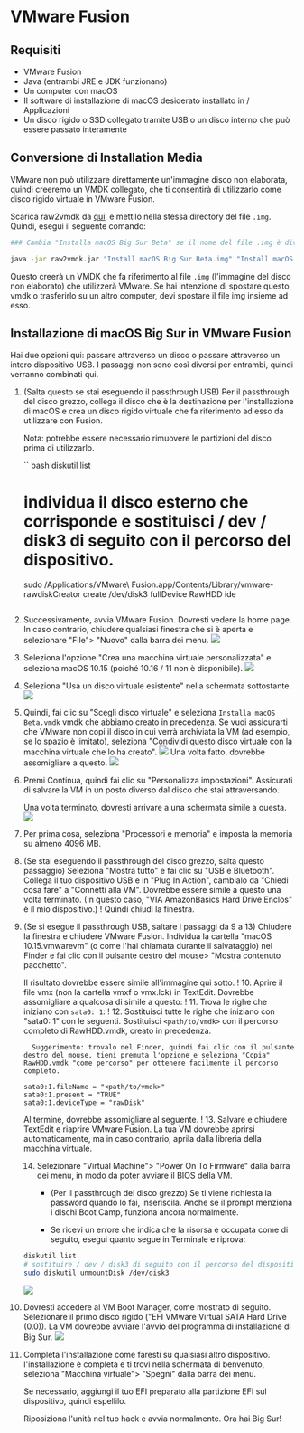 # VMware Fusion

## Requisiti

* VMware Fusion
* Java (entrambi JRE e JDK funzionano)
* Un computer con macOS
* Il software di installazione di macOS desiderato installato in / Applicazioni
* Un disco rigido o SSD collegato tramite USB o un disco interno che può essere passato interamente

## Conversione di Installation Media

VMware non può utilizzare direttamente un'immagine disco non elaborata, quindi creeremo un VMDK collegato, che ti consentirà di utilizzarlo come disco rigido virtuale in VMware Fusion.

Scarica raw2vmdk da [qui](../../extra-files/raw2vmdk.jar), e mettilo nella stessa directory del file `.img`. Quindi, esegui il seguente comando:

``` bash
### Cambia "Installa macOS Big Sur Beta" se il nome del file .img è diverso

java -jar raw2vmdk.jar "Install macOS Big Sur Beta.img" "Install macOS Big Sur Beta.vmdk"
```

Questo creerà un VMDK che fa riferimento al file `.img` (l'immagine del disco non elaborato) che utilizzerà VMware. Se hai intenzione di spostare questo vmdk o trasferirlo su un altro computer, devi spostare il file img insieme ad esso.

## Installazione di macOS Big Sur in VMware Fusion

Hai due opzioni qui: passare attraverso un disco o passare attraverso un intero dispositivo USB. I passaggi non sono così diversi per entrambi, quindi verranno combinati qui.

1. (Salta questo se stai eseguendo il passthrough USB) Per il passthrough del disco grezzo, collega il disco che è la destinazione per l'installazione di macOS e crea un disco rigido virtuale che fa riferimento ad esso da utilizzare con Fusion.

     Nota: potrebbe essere necessario rimuovere le partizioni del disco prima di utilizzarlo.

     `` bash
    diskutil list
    # individua il disco esterno che corrisponde e sostituisci / dev / disk3 di seguito con il percorso del dispositivo.
    sudo /Applications/VMware\ Fusion.app/Contents/Library/vmware-rawdiskCreator create /dev/disk3 fullDevice RawHDD ide
    ```

2. Successivamente, avvia VMware Fusion. Dovresti vedere la home page. In caso contrario, chiudere qualsiasi finestra che si è aperta e selezionare "File"> "Nuovo" dalla barra dei menu.
    ![](../../images/extras/big-sur/fusion/homepage.png)
3. Seleziona l'opzione "Crea una macchina virtuale personalizzata" e seleziona macOS 10.15 (poiché 10.16 / 11 non è disponibile).
    ![](../../images/extras/big-sur/fusion/choose-os.png)
4. Seleziona "Usa un disco virtuale esistente" nella schermata sottostante.
    ![](../../images/extras/big-sur/fusion/choose-virtual-disk.png)
5. Quindi, fai clic su "Scegli disco virtuale" e seleziona `Installa macOS Beta.vmdk` vmdk che abbiamo creato in precedenza. Se vuoi assicurarti che VMware non copi il disco in cui verrà archiviata la VM (ad esempio, se lo spazio è limitato), seleziona "Condividi questo disco virtuale con la macchina virtuale che lo ha creato".
    ![](../../images/extras/big-sur/fusion/choose-virtual-disk-finder.png)
    Una volta fatto, dovrebbe assomigliare a questo.
    ![](../../images/extras/big-sur/fusion/choose-virtual-disk-filled.png)
6. Premi Continua, quindi fai clic su "Personalizza impostazioni". Assicurati di salvare la VM in un posto diverso dal disco che stai attraversando.

    Una volta terminato, dovresti arrivare a una schermata simile a questa.
    ![](../../images/extras/big-sur/fusion/vm-settings-home.png)
7. Per prima cosa, seleziona "Processori e memoria" e imposta la memoria su almeno 4096 MB.
8. (Se stai eseguendo il passthrough del disco grezzo, salta questo passaggio) Seleziona "Mostra tutto" e fai clic su "USB e Bluetooth". Collega il tuo dispositivo USB e in "Plug In Action", cambialo da "Chiedi cosa fare" a "Connetti alla VM". Dovrebbe essere simile a questo una volta terminato. (In questo caso, "VIA AmazonBasics Hard Drive Enclos" è il mio dispositivo.)
     ! [](../../images/extras/big-sur/fusion/vm-settings-usb.png)
     Quindi chiudi la finestra.
9. (Se si esegue il passthrough USB, saltare i passaggi da 9 a 13) Chiudere la finestra e chiudere VMware Fusion. Individua la cartella "macOS 10.15.vmwarevm" (o come l'hai chiamata durante il salvataggio) nel Finder e fai clic con il pulsante destro del mouse> "Mostra contenuto pacchetto".

	Il risultato dovrebbe essere simile all'immagine qui sotto.
	     ! [](../../images/extras/big-sur/fusion/vm-folder.png)
	10. Aprire il file vmx (non la cartella vmxf o vmx.lck) in TextEdit. Dovrebbe assomigliare a qualcosa di simile a questo:
	     ! [](../../images/extras/big-sur/fusion/vmx-initial.png)
	11. Trova le righe che iniziano con `sata0: 1`:
	     ! [](../../images/extras/big-sur/fusion/vmx-find.png)
	12. Sostituisci tutte le righe che iniziano con "sata0: 1" con le seguenti. Sostituisci `<path/to/vmdk>` con il percorso completo di RawHDD.vmdk, creato in precedenza.

	     Suggerimento: trovalo nel Finder, quindi fai clic con il pulsante destro del mouse, tieni premuta l'opzione e seleziona "Copia" RawHDD.vmdk "come percorso" per ottenere facilmente il percorso completo.

    ```
    sata0:1.fileName = "<path/to/vmdk>"
    sata0:1.present = "TRUE"
    sata0:1.deviceType = "rawDisk"
    ```

	Al termine, dovrebbe assomigliare al seguente.
	     ! [](../../images/extras/big-sur/fusion/vmx-edited.png)
	13. Salvare e chiudere TextEdit e riaprire VMware Fusion. La tua VM dovrebbe aprirsi automaticamente, ma in caso contrario, aprila dalla libreria della macchina virtuale.

	14. Selezionare "Virtual Machine"> "Power On To Firmware" dalla barra dei menu, in modo da poter avviare il BIOS della VM.

	     * (Per il passthrough del disco grezzo) Se ti viene richiesta la password quando lo fai, inseriscila. Anche se il prompt menziona i dischi Boot Camp, funziona ancora normalmente.

	     * Se ricevi un errore che indica che la risorsa è occupata come di seguito, esegui quanto segue in Terminale e riprova:

    ```bash
    diskutil list
    # sostituire / dev / disk3 di seguito con il percorso del dispositivo corretto. per il passthrough del disco grezzo, è stato trovato prima
    sudo diskutil unmountDisk /dev/disk3
    ```

    ![](../../images/extras/big-sur/fusion/vm-in-use-error.png)
15. Dovresti accedere al VM Boot Manager, come mostrato di seguito. Selezionare il primo disco rigido ("EFI VMware Virtual SATA Hard Drive (0.0)). La VM dovrebbe avviare l'avvio del programma di installazione di Big Sur.
    ![](../../images/extras/big-sur/fusion/vm-boot-manager.png)
16. Completa l'installazione come faresti su qualsiasi altro dispositivo.
      l'installazione è completa e ti trovi nella schermata di benvenuto, seleziona "Macchina virtuale"> "Spegni" dalla barra dei menu.

     Se necessario, aggiungi il tuo EFI preparato alla partizione EFI sul dispositivo, quindi espellilo.

     Riposiziona l'unità nel tuo hack e avvia normalmente. Ora hai Big Sur!
